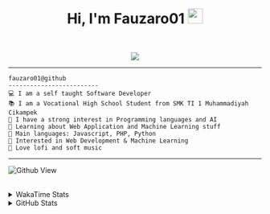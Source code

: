 <h1 align="center">
Hi, I'm Fauzaro01
  <img src="https://media.giphy.com/media/hvRJCLFzcasrR4ia7z/giphy.gif" width="30"></h1>
<br/>

<p align="center">
  <a href="https://github.com/DenverCoder1/readme-typing-svg">
    <img src="https://readme-typing-svg.herokuapp.com?lines=Chill%20and%20Coding;Full+Stack+Web+Developer;Student;Software%20Develover;Always%20learning%20new%20things&center=true&width=380&height=45">
  </a>
</p>

<hr>

```
fauzaro01@github
-------------------------
💻 I am a self taught Software Developer
📚 I am a Vocational High School Student from SMK TI 1 Muhammadiyah Cikampek
📝 I have a strong interest in Programming languages and AI
🌱 Learning about Web Application and Machine Learning stuff
🌟 Main languages: Javascript, PHP, Python
🚩 Interested in Web Development & Machine Learning
🎵 Love lofi and soft music 
```

<hr>

![Github View](https://komarev.com/ghpvc/?username=fauzaro01&style=flat-square)
<br><br>
<details>
  <summary>
     WakaTime Stats
  </summary>
  <br>
  <!--START_SECTION:waka-->

```txt
From: 10 September 2021 - To: 18 April 2025

Total Time: 824 hrs 43 mins

JavaScript          249 hrs 58 mins ███████▓░░░░░░░░░░░░░░░░░   30.31 %
PHP                 168 hrs 31 mins █████░░░░░░░░░░░░░░░░░░░░   20.43 %
HTML                100 hrs 38 mins ███░░░░░░░░░░░░░░░░░░░░░░   12.20 %
Blade Template      78 hrs 38 mins  ██▒░░░░░░░░░░░░░░░░░░░░░░   09.53 %
EJS                 56 hrs 49 mins  █▓░░░░░░░░░░░░░░░░░░░░░░░   06.89 %
Java                41 hrs 50 mins  █▒░░░░░░░░░░░░░░░░░░░░░░░   05.07 %
CSS                 32 hrs 32 mins  █░░░░░░░░░░░░░░░░░░░░░░░░   03.95 %
JSON                30 hrs 59 mins  █░░░░░░░░░░░░░░░░░░░░░░░░   03.76 %
Python              13 hrs 26 mins  ▒░░░░░░░░░░░░░░░░░░░░░░░░   01.63 %
Other               6 hrs 24 mins   ▒░░░░░░░░░░░░░░░░░░░░░░░░   00.78 %
```

<!--END_SECTION:waka-->
</details>
<details>
  <summary>
    GitHub Stats
  </summary>
  <br>
  <div align="center">
    <img src="https://github-readme-stats.vercel.app/api?username=Fauzaro01&show_icons=true&theme=algolia" alt="Fauzaro01's GitHub Stats" style="margin: 20px;" />
    <img src="https://github-readme-streak-stats.herokuapp.com/?user=Fauzaro01&theme=algolia" alt="Fauzaro01's GitHub Streak" style="margin: 20px;" />
  </div>

  <div align="center">
    <img src="https://github-readme-stats.vercel.app/api?username=Fauzaro01&show_icons=true&locale=en&count_private=true&hide_rank=true&custom_title=My%20GitHub%20Stats&disable_animations=true&theme=algolia" alt="Fauzaro01's Stars" style="margin: 20px;" />
    <img src="https://github-readme-stats.vercel.app/api/top-langs/?username=Fauzaro01&langs_count=8&theme=algolia&layout=compact" alt="Top Languages" style="margin: 20px;" />
  </div>
</details>
